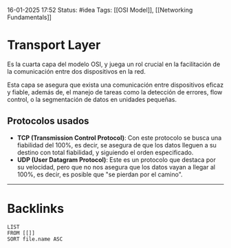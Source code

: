16-01-2025 17:52
Status: #idea
Tags: [[OSI Model]], [[Networking Fundamentals]]

# Transport Layer

Es la cuarta capa del modelo OSI, y juega un rol crucial en la facilitación de la comunicación entre dos dispositivos en la red.

Esta capa se asegura que exista una comunicación entre dispositivos eficaz y fiable, además de, el manejo de tareas como la detección de errores, flow control, o la segmentación de datos en unidades pequeñas.

## Protocolos usados

- **TCP (Transmission Control Protocol)**: Con este protocolo se busca una fiabilidad del 100%, es decir, se asegura de que los datos lleguen a su destino con total fiabilidad, y siguiendo el orden especificado.
- **UDP (User Datagram Protocol)**: Este es un protocolo que destaca por su velocidad, pero que no nos asegura que los datos vayan a llegar al 100%, es decir, es posible que "se pierdan por el camino". 





---
# Backlinks

```dataview
LIST
FROM [[]]
SORT file.name ASC
```
